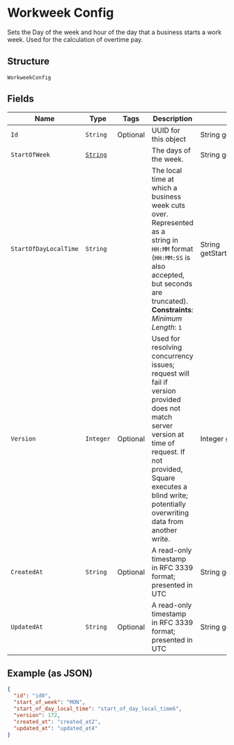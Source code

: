 
# Workweek Config

Sets the Day of the week and hour of the day that a business starts a
work week. Used for the calculation of overtime pay.

## Structure

`WorkweekConfig`

## Fields

| Name | Type | Tags | Description | Getter |
|  --- | --- | --- | --- | --- |
| `Id` | `String` | Optional | UUID for this object | String getId() |
| `StartOfWeek` | [`String`](/doc/models/weekday.md) |  | The days of the week. | String getStartOfWeek() |
| `StartOfDayLocalTime` | `String` |  | The local time at which a business week cuts over. Represented as a<br>string in `HH:MM` format (`HH:MM:SS` is also accepted, but seconds are<br>truncated).<br>**Constraints**: *Minimum Length*: `1` | String getStartOfDayLocalTime() |
| `Version` | `Integer` | Optional | Used for resolving concurrency issues; request will fail if version<br>provided does not match server version at time of request. If not provided,<br>Square executes a blind write; potentially overwriting data from another<br>write. | Integer getVersion() |
| `CreatedAt` | `String` | Optional | A read-only timestamp in RFC 3339 format; presented in UTC | String getCreatedAt() |
| `UpdatedAt` | `String` | Optional | A read-only timestamp in RFC 3339 format; presented in UTC | String getUpdatedAt() |

## Example (as JSON)

```json
{
  "id": "id0",
  "start_of_week": "MON",
  "start_of_day_local_time": "start_of_day_local_time6",
  "version": 172,
  "created_at": "created_at2",
  "updated_at": "updated_at4"
}
```

